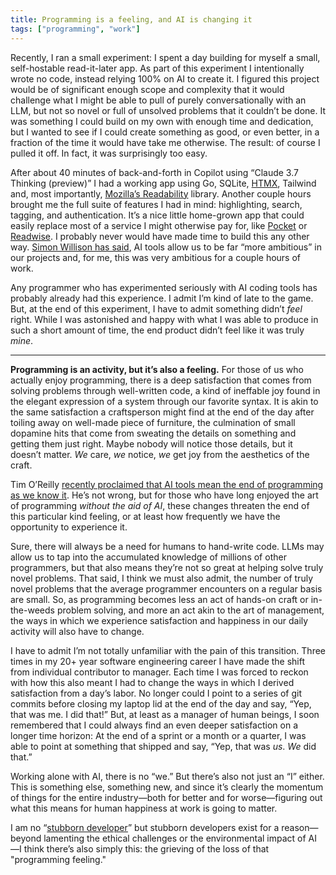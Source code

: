 ```yaml
---
title: Programming is a feeling, and AI is changing it 
tags: ["programming", "work"]
---
```


Recently, I ran a small experiment: I spent a day building for myself a small, self-hostable read-it-later app. As part of this experiment I intentionally wrote no code, instead relying 100% on AI to create it. I figured this project would be of significant enough scope and complexity that it would challenge what I might be able to pull of purely conversationally with an LLM, but not so novel or full of unsolved problems that it couldn’t be done. It was something I could build on my own with enough time and dedication, but I wanted to see if I could create something as good, or even better, in a fraction of the time it would have take me otherwise. The result: of course I pulled it off. In fact, it was surprisingly too easy.

After about 40 minutes of back-and-forth in Copilot using “Claude 3.7 Thinking (preview)” I had a working app using Go, SQLite, [HTMX](https://htmx.org), Tailwind and, most importantly, [Mozilla’s Readability](https://github.com/mozilla/readability) library. Another couple hours brought me the full suite of features I had in mind: highlighting, search, tagging, and authentication. It’s a nice little home-grown app that could easily replace most of a service I might otherwise pay for, like [Pocket](https://getpocket.com/home) or [Readwise](https://readwise.io/read). I probably never would have made time to build this any other way. [Simon Willison has said](https://simonwillison.net/2023/Mar/27/ai-enhanced-development/), AI tools allow us to be far “more ambitious” in our projects and, for me, this was very ambitious for a couple hours of work.

Any programmer who has experimented seriously with AI coding tools has probably already had this experience. I admit I’m kind of late to the game. But, at the end of this experiment, I have to admit something didn’t *feel* right. While I was astonished and happy with what I was able to produce in such a short amount of time, the end product didn’t feel like it was truly *mine*.

---

**Programming is an activity, but it’s also a feeling.** For those of us who actually enjoy programming, there is a deep satisfaction that comes from solving problems through well-written code, a kind of ineffable joy found in the elegant expression of a system through our favorite syntax. It is akin to the same satisfaction a craftsperson might find at the end of the day after toiling away on well-made piece of furniture, the culmination of small dopamine hits that come from sweating the details on something and getting them just right. Maybe nobody will notice those details, but it doesn’t matter. *We* care, *we* notice, *we* get joy from the aesthetics of the craft.

Tim O’Reilly [recently proclaimed that AI tools mean the end of programming as we know it](https://www.oreilly.com/radar/the-end-of-programming-as-we-know-it/). He’s not wrong, but for those who have long enjoyed the art of programming *without the aid of AI*, these changes threaten the end of this particular kind feeling, or at least how frequently we have the opportunity to experience it. 

Sure, there will always be a need for humans to hand-write code. LLMs may allow us to tap into the accumulated knowledge of millions of other programmers, but that also means they’re not so great at helping solve truly novel problems. That said, I think we must also admit, the number of truly novel problems that the average programmer encounters on a regular basis are small. So, as programming becomes less an act of hands-on craft or in-the-weeds problem solving, and more an act akin to the art of management, the ways in which we experience satisfaction and happiness in our daily activity will also have to change.

I have to admit I’m not totally unfamiliar with the pain of this transition. Three times in my 20+ year software engineering career I have made the shift from individual contributor to manager. Each time I was forced to reckon with how this also meant I had to change the ways in which I derived satisfaction from a day’s labor. No longer could I point to a series of git commits before closing my laptop lid at the end of the day and say, “Yep, that was me. I did that!” But, at least as a manager of human beings, I soon remembered that I could always find an even deeper satisfaction on a longer time horizon: At the end of a sprint or a month or a quarter, I was able to point at something that shipped and say, “Yep, that was *us*. *We* did that.”

Working alone with AI, there is no “we.” But there’s also not just an “I” either. This is something else, something new, and since it’s clearly the momentum of things for the entire industry—both for better and for worse—figuring out what this means for human happiness at work is going to matter.

I am no “[stubborn developer](https://sourcegraph.com/blog/the-death-of-the-stubborn-developer)” but stubborn developers exist for a reason—beyond lamenting the ethical challenges or the environmental impact of AI—I think there’s also simply this: the grieving of the loss of that "programming feeling."
